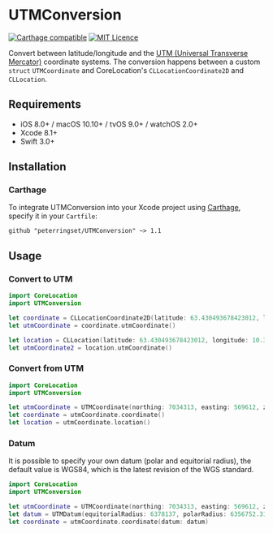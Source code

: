 # UTMConversion
[![Carthage compatible](https://img.shields.io/badge/Carthage-compatible-4BC51D.svg?style=flat)](https://github.com/Carthage/Carthage)
[![MIT Licence](https://badges.frapsoft.com/os/mit/mit.svg?v=103)](https://opensource.org/licenses/mit-license.php)

Convert between latitude/longitude and the [UTM (Universal Transverse Mercator)](https://en.wikipedia.org/wiki/Universal_Transverse_Mercator_coordinate_system) coordinate systems. The conversion happens between a custom `struct` `UTMCoordinate` and CoreLocation's `CLLocationCoordinate2D` and `CLLocation`. 

## Requirements

- iOS 8.0+ / macOS 10.10+ / tvOS 9.0+ / watchOS 2.0+
- Xcode 8.1+
- Swift 3.0+

## Installation
### Carthage

To integrate UTMConversion into your Xcode project using [Carthage](https://github.com/Carthage/Carthage), specify it in your `Cartfile`:

```ogdl
github "peterringset/UTMConversion" ~> 1.1
```

## Usage
### Convert to UTM

```swift
import CoreLocation
import UTMConversion

let coordinate = CLLocationCoordinate2D(latitude: 63.430493678423012, longitude: 10.394966844991798)
let utmCoordinate = coordinate.utmCoordinate()

let location = CLLocation(latitude: 63.430493678423012, longitude: 10.394966844991798)
let utmCoordinate2 = location.utmCoordinate()
```

### Convert from UTM

```swift
import CoreLocation
import UTMConversion

let utmCoordinate = UTMCoordinate(northing: 7034313, easting: 569612, zone: 32, hemisphere: .northern)
let coordinate = utmCoordinate.coordinate()
let location = utmCoordinate.location()
```

### Datum

It is possible to specify your own datum (polar and equitorial radius), the default value is WGS84, which is the latest revision of the WGS standard.

```swift
import CoreLocation
import UTMConversion

let utmCoordinate = UTMCoordinate(northing: 7034313, easting: 569612, zone: 32, hemisphere: .northern)
let datum = UTMDatum(equitorialRadius: 6378137, polarRadius: 6356752.3142)
let coordinate = utmCoordinate.coordinate(datum: datum)
```
